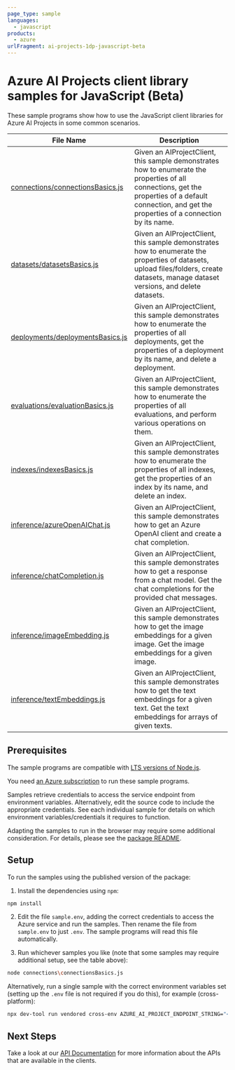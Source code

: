 ```yaml
---
page_type: sample
languages:
  - javascript
products:
  - azure
urlFragment: ai-projects-1dp-javascript-beta
---
```


# Azure AI Projects client library samples for JavaScript (Beta)

These sample programs show how to use the JavaScript client libraries for Azure AI Projects in some common scenarios.

| **File Name**                                                     | **Description**                                                                                                                                                                                        |
| ----------------------------------------------------------------- | ------------------------------------------------------------------------------------------------------------------------------------------------------------------------------------------------------ |
| [connections/connectionsBasics.js][connections_connectionsbasics] | Given an AIProjectClient, this sample demonstrates how to enumerate the properties of all connections, get the properties of a default connection, and get the properties of a connection by its name. |
| [datasets/datasetsBasics.js][datasets_datasetsbasics]             | Given an AIProjectClient, this sample demonstrates how to enumerate the properties of datasets, upload files/folders, create datasets, manage dataset versions, and delete datasets.                   |
| [deployments/deploymentsBasics.js][deployments_deploymentsbasics] | Given an AIProjectClient, this sample demonstrates how to enumerate the properties of all deployments, get the properties of a deployment by its name, and delete a deployment.                        |
| [evaluations/evaluationBasics.js][evaluations_evaluationbasics]   | Given an AIProjectClient, this sample demonstrates how to enumerate the properties of all evaluations, and perform various operations on them.                                                         |
| [indexes/indexesBasics.js][indexes_indexesbasics]                 | Given an AIProjectClient, this sample demonstrates how to enumerate the properties of all indexes, get the properties of an index by its name, and delete an index.                                    |
| [inference/azureOpenAIChat.js][inference_azureopenaichat]         | Given an AIProjectClient, this sample demonstrates how to get an Azure OpenAI client and create a chat completion.                                                                                     |
| [inference/chatCompletion.js][inference_chatcompletion]           | Given an AIProjectClient, this sample demonstrates how to get a response from a chat model. Get the chat completions for the provided chat messages.                                                   |
| [inference/imageEmbedding.js][inference_imageembedding]           | Given an AIProjectClient, this sample demonstrates how to get the image embeddings for a given image. Get the image embeddings for a given image.                                                      |
| [inference/textEmbeddings.js][inference_textembeddings]           | Given an AIProjectClient, this sample demonstrates how to get the text embeddings for a given text. Get the text embeddings for arrays of given texts.                                                 |

## Prerequisites

The sample programs are compatible with [LTS versions of Node.js](https://github.com/nodejs/release#release-schedule).

You need [an Azure subscription][freesub] to run these sample programs.

Samples retrieve credentials to access the service endpoint from environment variables. Alternatively, edit the source code to include the appropriate credentials. See each individual sample for details on which environment variables/credentials it requires to function.

Adapting the samples to run in the browser may require some additional consideration. For details, please see the [package README][package].

## Setup

To run the samples using the published version of the package:

1. Install the dependencies using `npm`:

```bash
npm install
```

2. Edit the file `sample.env`, adding the correct credentials to access the Azure service and run the samples. Then rename the file from `sample.env` to just `.env`. The sample programs will read this file automatically.

3. Run whichever samples you like (note that some samples may require additional setup, see the table above):

```bash
node connections\connectionsBasics.js
```

Alternatively, run a single sample with the correct environment variables set (setting up the `.env` file is not required if you do this), for example (cross-platform):

```bash
npx dev-tool run vendored cross-env AZURE_AI_PROJECT_ENDPOINT_STRING="<azure ai project endpoint string>" node connections\connectionsBasics.js
```

## Next Steps

Take a look at our [API Documentation][apiref] for more information about the APIs that are available in the clients.

[connections_connectionsbasics]: https://github.com/Azure/azure-sdk-for-js/blob/main/sdk/ai/ai-projects-1dp/samples/v1-beta/javascript/connections/connectionsBasics.js
[datasets_datasetsbasics]: https://github.com/Azure/azure-sdk-for-js/blob/main/sdk/ai/ai-projects-1dp/samples/v1-beta/javascript/datasets/datasetsBasics.js
[deployments_deploymentsbasics]: https://github.com/Azure/azure-sdk-for-js/blob/main/sdk/ai/ai-projects-1dp/samples/v1-beta/javascript/deployments/deploymentsBasics.js
[evaluations_evaluationbasics]: https://github.com/Azure/azure-sdk-for-js/blob/main/sdk/ai/ai-projects-1dp/samples/v1-beta/javascript/evaluations/evaluationBasics.js
[indexes_indexesbasics]: https://github.com/Azure/azure-sdk-for-js/blob/main/sdk/ai/ai-projects-1dp/samples/v1-beta/javascript/indexes/indexesBasics.js
[inference_azureopenaichat]: https://github.com/Azure/azure-sdk-for-js/blob/main/sdk/ai/ai-projects-1dp/samples/v1-beta/javascript/inference/azureOpenAIChat.js
[inference_chatcompletion]: https://github.com/Azure/azure-sdk-for-js/blob/main/sdk/ai/ai-projects-1dp/samples/v1-beta/javascript/inference/chatCompletion.js
[inference_imageembedding]: https://github.com/Azure/azure-sdk-for-js/blob/main/sdk/ai/ai-projects-1dp/samples/v1-beta/javascript/inference/imageEmbedding.js
[inference_textembeddings]: https://github.com/Azure/azure-sdk-for-js/blob/main/sdk/ai/ai-projects-1dp/samples/v1-beta/javascript/inference/textEmbeddings.js
[apiref]: https://learn.microsoft.com/javascript/api/@azure/ai-projects
[freesub]: https://azure.microsoft.com/free/
[package]: https://github.com/Azure/azure-sdk-for-js/tree/main/sdk/ai/ai-projects-1dp/README.md
